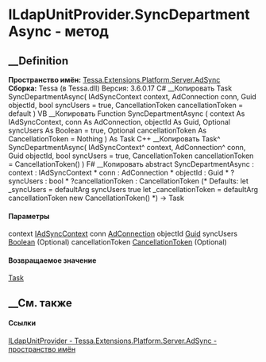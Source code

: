 # ILdapUnitProvider.SyncDepartmentAsync - метод
##  __Definition
 **Пространство имён:**
[Tessa.Extensions.Platform.Server.AdSync](N_Tessa_Extensions_Platform_Server_AdSync.htm)  
 **Сборка:** Tessa (в Tessa.dll) Версия: 3.6.0.17
C# __Копировать
     Task SyncDepartmentAsync(
    	IAdSyncContext context,
    	AdConnection conn,
    	Guid objectId,
    	bool syncUsers = true,
    	CancellationToken cancellationToken = default
    )
VB __Копировать
     Function SyncDepartmentAsync ( 
    	context As IAdSyncContext,
    	conn As AdConnection,
    	objectId As Guid,
    	Optional syncUsers As Boolean = true,
    	Optional cancellationToken As CancellationToken = Nothing
    ) As Task
C++ __Копировать
    Task^ SyncDepartmentAsync(
    	IAdSyncContext^ context, 
    	AdConnection^ conn, 
    	Guid objectId, 
    	bool syncUsers = true, 
    	CancellationToken cancellationToken = CancellationToken()
    )
F# __Копировать
     abstract SyncDepartmentAsync : 
            context : IAdSyncContext * 
            conn : AdConnection * 
            objectId : Guid * 
            ?syncUsers : bool * 
            ?cancellationToken : CancellationToken 
    (* Defaults:
            let _syncUsers = defaultArg syncUsers true
            let _cancellationToken = defaultArg cancellationToken new CancellationToken()
    *)
    -> Task 
#### Параметры
context
[IAdSyncContext](T_Tessa_Extensions_Platform_Server_AdSync_IAdSyncContext.htm)
conn
[AdConnection](T_Tessa_Extensions_Platform_Server_AdSync_AdConnection.htm)
objectId [Guid](https://learn.microsoft.com/dotnet/api/system.guid)
syncUsers [Boolean](https://learn.microsoft.com/dotnet/api/system.boolean)
(Optional)
cancellationToken
[CancellationToken](https://learn.microsoft.com/dotnet/api/system.threading.cancellationtoken)
(Optional)
#### Возвращаемое значение
[Task](https://learn.microsoft.com/dotnet/api/system.threading.tasks.task)
##  __См. также
#### Ссылки
[ILdapUnitProvider -
](T_Tessa_Extensions_Platform_Server_AdSync_ILdapUnitProvider.htm)
[Tessa.Extensions.Platform.Server.AdSync - пространство
имён](N_Tessa_Extensions_Platform_Server_AdSync.htm)
